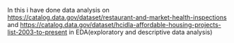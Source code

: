 In this i have done data analysis on https://catalog.data.gov/dataset/restaurant-and-market-health-inspections and https://catalog.data.gov/dataset/hcidla-affordable-housing-projects-list-2003-to-present 
in EDA(exploratory and descriptive data analysis)
